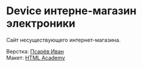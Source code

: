 # Device интерне-магазин электроники

Сайт несуществующего интернет-магазина.

Верстка: <a href="https://github.com/PsarewIvan">Псарёв Иван</a> <br>
Макет: <a href="https://htmlacademy.ru">HTML Academy</a>
